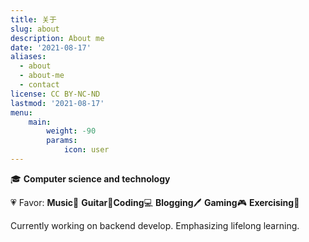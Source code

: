 ```yaml
---
title: 关于
slug: about
description: About me
date: '2021-08-17'
aliases:
  - about
  - about-me
  - contact
license: CC BY-NC-ND
lastmod: '2021-08-17'
menu:
    main: 
        weight: -90
        params:
            icon: user
---
```

🎓 **Computer science and technology**

💗 Favor: **Music**🎵 **Guitar**🎸**Coding**💻 **Blogging**🖊 **Gaming**🎮 **Exercising**💪

Currently working on backend develop. Emphasizing lifelong learning.
